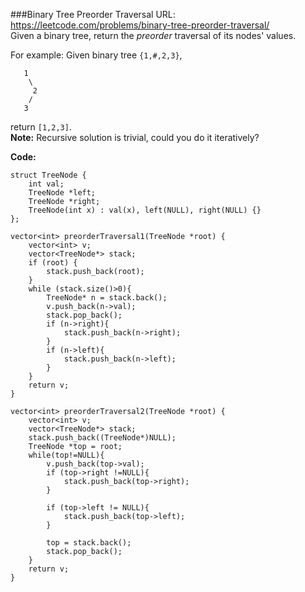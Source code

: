 ###Binary Tree Preorder Traversal
URL: https://leetcode.com/problems/binary-tree-preorder-traversal/</br>
Given a binary tree, return the _preorder_ traversal of its nodes' values.

For example:
Given binary tree `{1,#,2,3}`,

	   1
	    \
	     2
	    /
	   3

return `[1,2,3]`.</br>
__Note:__ Recursive solution is trivial, could you do it iteratively?

__Code:__

	struct TreeNode {
	    int val;
	    TreeNode *left;
	    TreeNode *right;
	    TreeNode(int x) : val(x), left(NULL), right(NULL) {}
	};

	vector<int> preorderTraversal1(TreeNode *root) {
	    vector<int> v;
	    vector<TreeNode*> stack;
	    if (root) {
	        stack.push_back(root);
	    }
	    while (stack.size()>0){
	        TreeNode* n = stack.back();
	        v.push_back(n->val);
	        stack.pop_back();
	        if (n->right){
	            stack.push_back(n->right);
	        }
	        if (n->left){
	            stack.push_back(n->left);
	        }
	    }
	    return v;
	}

	vector<int> preorderTraversal2(TreeNode *root) {
	    vector<int> v;
	    vector<TreeNode*> stack;
	    stack.push_back((TreeNode*)NULL);
	    TreeNode *top = root;
	    while(top!=NULL){
	        v.push_back(top->val);
	        if (top->right !=NULL){
	            stack.push_back(top->right);
	        }

	        if (top->left != NULL){
	            stack.push_back(top->left);
	        }

	        top = stack.back();
	        stack.pop_back();
	    }
	    return v;
	}
